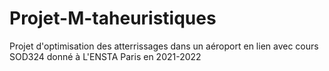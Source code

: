 # Projet-M-taheuristiques
Projet d'optimisation des atterrissages dans un aéroport en lien avec cours SOD324 donné à L'ENSTA Paris en 2021-2022
